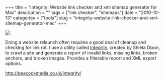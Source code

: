 +++
title = "Integrity: Website link checker and xml sitemap generator for Mac"
description = ""
tags = ["link checker", "sitemaps"]
date = "2010-10-13"
categories = ["tools"]
slug = "integrity-website-link-checker-and-xml-sitemap-generator-mac"
+++


<div class="tool-screenshot mb1"><a href="http://peacockmedia.co.uk/integrity/"><img id="bluga-thumbnail-2663" class="bluga-thumbnail custom" src="http://media.konigi.com/bluga/
wt522fa084cab10_custom.jpg"/></a></div><p>Doing a website relaunch often requires a good deal of cleanup and checking for link rot. I use a utility called <a href="http://peacockmedia.co.uk/integrity/">Integrity</a>, created by Shiela Dixon, to crawl a site and generate a report of invalid links, missing links, broken anchors, and broken images. Provides a filterable report and XML export options.</p>

  
<p><a href="http://peacockmedia.co.uk/integrity/">http://peacockmedia.co.uk/integrity/</a></p>
      
